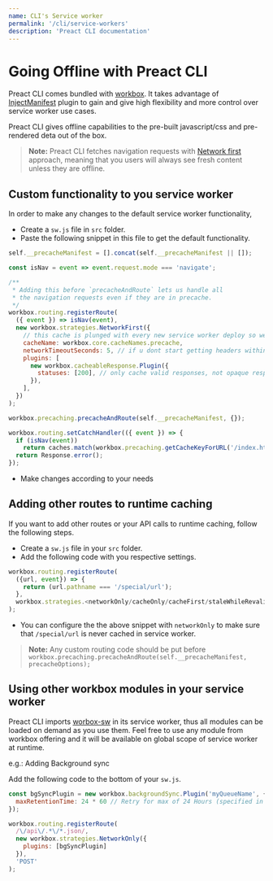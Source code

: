 ```yaml
---
name: CLI's Service worker
permalink: '/cli/service-workers'
description: 'Preact CLI documentation'
---
```


# Going Offline with Preact CLI

Preact CLI comes bundled with [workbox](https://developers.google.com/web/tools/workbox). It takes advantage of [InjectManifest](https://developers.google.com/web/tools/workbox/modules/workbox-webpack-plugin#injectmanifest_plugin_2) plugin to gain and give high flexibility and more control over service worker use cases.

Preact CLI gives offline capabilities to the pre-built javascript/css and pre-rendered deta out of the box.

> **Note:** Preact CLI fetches navigation requests with [Network first](https://developers.google.com/web/fundamentals/instant-and-offline/offline-cookbook#network-falling-back-to-cache) approach, meaning that you users will always see fresh content unless they are offline.

## Custom functionality to you service worker

In order to make any changes to the default service worker functionality,

- Create a `sw.js` file in `src` folder.
- Paste the following snippet in this file to get the default functionality.

```js
self.__precacheManifest = [].concat(self.__precacheManifest || []);

const isNav = event => event.request.mode === 'navigate';

/**
 * Adding this before `precacheAndRoute` lets us handle all
 * the navigation requests even if they are in precache.
 */
workbox.routing.registerRoute(
  ({ event }) => isNav(event),
  new workbox.strategies.NetworkFirst({
    // this cache is plunged with every new service worker deploy so we dont need to care about purging the cache.
    cacheName: workbox.core.cacheNames.precache,
    networkTimeoutSeconds: 5, // if u dont start getting headers within 5 sec fallback to cache.
    plugins: [
      new workbox.cacheableResponse.Plugin({
        statuses: [200], // only cache valid responses, not opaque responses e.g. wifi portal.
      }),
    ],
  })
);

workbox.precaching.precacheAndRoute(self.__precacheManifest, {});

workbox.routing.setCatchHandler(({ event }) => {
  if (isNav(event))
    return caches.match(workbox.precaching.getCacheKeyForURL('/index.html'));
  return Response.error();
});
```

- Make changes according to your needs

## Adding other routes to runtime caching

If you want to add other routes or your API calls to runtime caching, follow the following steps.

- Create a `sw.js` file in your `src` folder.
- Add the following code with you respective settings.

```js
workbox.routing.registerRoute(
  ({url, event}) => {
    return (url.pathname === '/special/url');
  },
  workbox.strategies.<networkOnly/cacheOnly/cacheFirst/staleWhileRevalidate>()
);
```

- You can configure the the above snippet with `networkOnly` to make sure that `/special/url` is never cached in service worker.

> **Note:** Any custom routing code should be put before `workbox.precaching.precacheAndRoute(self.__precacheManifest, precacheOptions);`

## Using other workbox modules in your service worker

Preact CLI imports [worbox-sw](https://developers.google.com/web/tools/workbox/modules/workbox-sw) in its service worker, thus all modules can be loaded on demand as you use them.
Feel free to use any module from workbox offering and it will be available on global scope of service worker at runtime.

e.g.: Adding Background sync

Add the following code to the bottom of your `sw.js`.

```js
const bgSyncPlugin = new workbox.backgroundSync.Plugin('myQueueName', {
  maxRetentionTime: 24 * 60 // Retry for max of 24 Hours (specified in minutes)
});

workbox.routing.registerRoute(
  /\/api\/.*\/*.json/,
  new workbox.strategies.NetworkOnly({
    plugins: [bgSyncPlugin]
  }),
  'POST'
);
```
